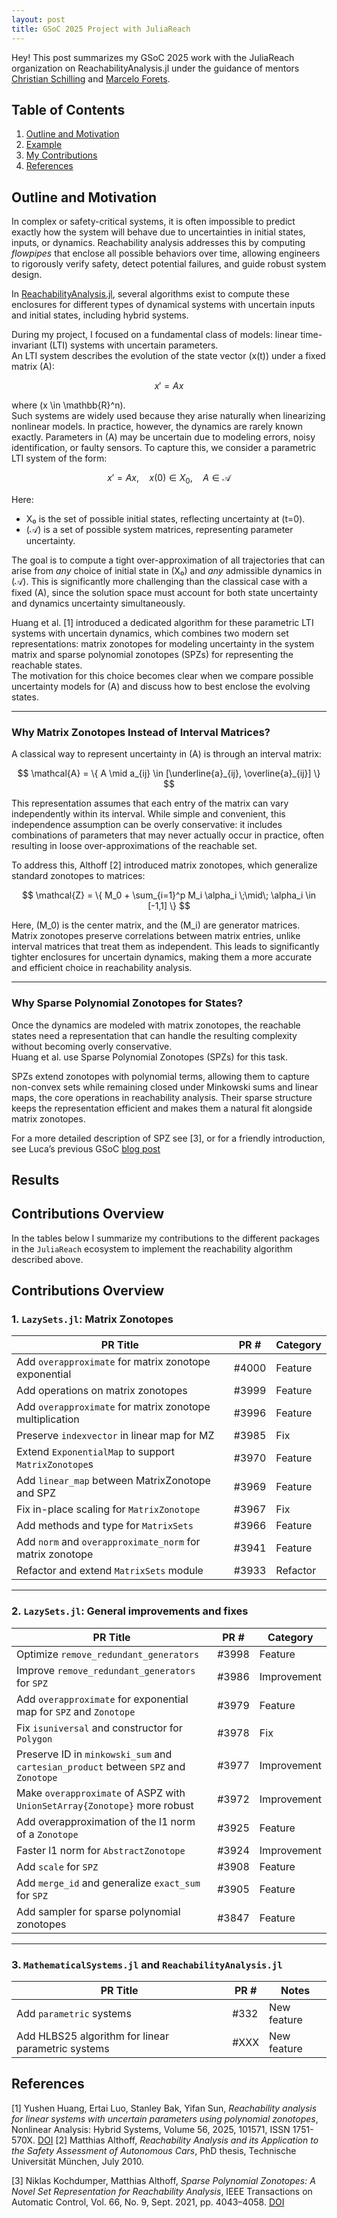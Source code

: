 ```yaml
---
layout: post
title: GSoC 2025 Project with JuliaReach
---
```


<div class="message">
  Hey! This post summarizes my GSoC 2025 work with the JuliaReach organization on ReachabilityAnalysis.jl under the guidance of mentors 
  <a href="https://github.com/schillic">Christian Schilling</a> and 
  <a href="https://github.com/mforets">Marcelo Forets</a>.
</div>

## Table of Contents
1. [Outline and Motivation](#outline-and-motivation)
2. [Example](#Example)
3. [My Contributions](#My-Contributions)
4. [References](#references)

## Outline and Motivation

In complex or safety-critical systems, it is often impossible to predict exactly how the system will behave due to uncertainties in initial states, inputs, or dynamics. Reachability analysis addresses this by computing *flowpipes* that enclose all possible behaviors over time, allowing engineers to rigorously verify safety, detect potential failures, and guide robust system design.  

In [ReachabilityAnalysis.jl](https://github.com/JuliaReach/ReachabilityAnalysis.jl), several algorithms exist to compute these enclosures for different types of dynamical systems with uncertain inputs and initial states, including hybrid systems.  

During my project, I focused on a fundamental class of models: linear time-invariant (LTI) systems with uncertain parameters.  
An LTI system describes the evolution of the state vector \(x(t)\) under a fixed matrix \(A\):  

$$x' = A x$$

where \(x \in \mathbb{R}^n\).  
Such systems are widely used because they arise naturally when linearizing nonlinear models. In practice, however, the dynamics are rarely known exactly. Parameters in \(A\) may be uncertain due to modeling errors, noisy identification, or faulty sensors. To capture this, we consider a parametric LTI system of the form:  

$$x' = A x, \quad x(0) \in X_0, \quad A \in \mathcal{A}$$

Here:  
- X₀ is the set of possible initial states, reflecting uncertainty at \(t=0\).  
- \(𝒜\) is a set of possible system matrices, representing parameter uncertainty.  

The goal is to compute a tight over-approximation of all trajectories that can arise from *any* choice of initial state in \(X₀\) and *any* admissible dynamics in \(𝒜\). This is significantly more challenging than the classical case with a fixed \(A\), since the solution space must account for both state uncertainty and dynamics uncertainty simultaneously.  

Huang et al. [1] introduced a dedicated algorithm for these parametric LTI systems with uncertain dynamics, which combines two modern set representations: matrix zonotopes for modeling uncertainty in the system matrix and sparse polynomial zonotopes (SPZs) for representing the reachable states.  
The motivation for this choice becomes clear when we compare possible uncertainty models for \(A\) and discuss how to best enclose the evolving states.  

---

### Why Matrix Zonotopes Instead of Interval Matrices?  

A classical way to represent uncertainty in \(A\) is through an interval matrix:

$$ \mathcal{A} = \{ A \mid a_{ij} \in [\underline{a}_{ij}, \overline{a}_{ij}] \} $$

This representation assumes that each entry of the matrix can vary independently within its interval. While simple and convenient, this independence assumption can be overly conservative: it includes combinations of parameters that may never actually occur in practice, often resulting in loose over-approximations of the reachable set.  

To address this, Althoff [2] introduced matrix zonotopes, which generalize standard zonotopes to matrices:

$$ \mathcal{Z} = \{ M_0 + \sum_{i=1}^p M_i \alpha_i \;\mid\; \alpha_i \in [-1,1] \} $$

Here, \(M_0\) is the center matrix, and the \(M_i\) are generator matrices. Matrix zonotopes preserve correlations between matrix entries, unlike interval matrices that treat them as independent. This leads to significantly tighter enclosures for uncertain dynamics, making them a more accurate and efficient choice in reachability analysis.  

---

### Why Sparse Polynomial Zonotopes for States?  

Once the dynamics are modeled with matrix zonotopes, the reachable states need a representation that can handle the resulting complexity without becoming overly conservative.  
Huang et al. use Sparse Polynomial Zonotopes (SPZs) for this task.  

SPZs extend zonotopes with polynomial terms, allowing them to capture non-convex sets while remaining closed under Minkowski sums and linear maps, the core operations in reachability analysis. Their sparse structure keeps the representation efficient and makes them a natural fit alongside matrix zonotopes.  

For a more detailed description of SPZ see [3], or for a friendly introduction, see Luca’s previous GSoC [blog post](https://www.lucaferranti.com/posts/2022/09/gsoc22/)  

## Results

## Contributions Overview
In the tables below I summarize my contributions to the different packages in the `JuliaReach` ecosystem to implement the reachability algorithm described above.

## Contributions Overview

### 1. `LazySets.jl`: Matrix Zonotopes  

| PR Title | PR # | Category |
|----------|------|----------|
| Add `overapproximate` for matrix zonotope exponential | #4000 | Feature |
| Add operations on matrix zonotopes | #3999 | Feature |
| Add `overapproximate` for matrix zonotope multiplication | #3996 | Feature |
| Preserve `indexvector` in linear map for MZ | #3985 | Fix |
| Extend `ExponentialMap` to support `MatrixZonotope`s | #3970 | Feature |
| Add `linear_map` between MatrixZonotope and SPZ | #3969 | Feature |
| Fix in-place scaling for `MatrixZonotope` | #3967 | Fix |
| Add methods and type for `MatrixSets` | #3966 | Feature |
| Add `norm` and `overapproximate_norm` for matrix zonotope | #3941 | Feature |
| Refactor and extend `MatrixSets` module | #3933 | Refactor |

---

### 2. `LazySets.jl`: General improvements and fixes  

| PR Title | PR # | Category |
|----------|------|----------|
| Optimize `remove_redundant_generators` | #3998 | Feature |
| Improve `remove_redundant_generators` for `SPZ` | #3986 | Improvement |
| Add `overapproximate` for exponential map for `SPZ` and `Zonotope` | #3979 | Feature |
| Fix `isuniversal` and constructor for `Polygon` | #3978 | Fix |
| Preserve ID in `minkowski_sum` and `cartesian_product` between `SPZ` and `Zonotope` | #3977 | Improvement |
| Make `overapproximate` of ASPZ with `UnionSetArray{Zonotope}` more robust | #3972 | Improvement |
| Add overapproximation of the l1 norm of a `Zonotope` | #3925 | Feature |
| Faster l1 norm for `AbstractZonotope` | #3924 | Improvement |
| Add `scale` for `SPZ` | #3908 | Feature |
| Add `merge_id` and generalize `exact_sum` for `SPZ` | #3905 | Feature |
| Add sampler for sparse polynomial zonotopes | #3847 | Feature |

---

### 3. `MathematicalSystems.jl` and `ReachabilityAnalysis.jl`

| PR Title | PR # | Notes |
|----------|------|-------|
| Add `parametric` systems | #332 | New feature |
| Add HLBS25 algorithm for linear parametric systems| #XXX | New feature |

## References
[1] Yushen Huang, Ertai Luo, Stanley Bak, Yifan Sun, *Reachability analysis for linear systems with uncertain parameters using polynomial zonotopes*, Nonlinear Analysis: Hybrid Systems, Volume 56, 2025, 101571, ISSN 1751-570X. [DOI](https://doi.org/10.1016/j.nahs.2024.101571)
[2] Matthias Althoff, *Reachability Analysis and its Application to the Safety Assessment of Autonomous Cars*, PhD thesis, Technische Universität München, July 2010.

[3] Niklas Kochdumper, Matthias Althoff, *Sparse Polynomial Zonotopes: A Novel Set Representation for Reachability Analysis*, IEEE Transactions on Automatic Control, Vol. 66, No. 9, Sept. 2021, pp. 4043–4058. [DOI](https://doi.org/10.1109/TAC.2020.3024348)